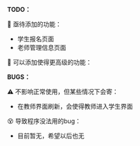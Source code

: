 **TODO：**

:star2: 亟待添加的功能：

- 学生报名页面
- 老师管理信息页面

:cake: 可以添加使得更高级的功能：



**BUGS：**

:warning: 不影响正常使用，但某些情况下会寄：

- 在教师界面刷新，会使得教师进入学生界面

:dizzy_face: 导致程序没法用的bug：

- 目前暂无，希望以后也无